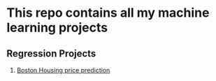 # This repo contains all my machine learning projects

## Regression Projects

1. [Boston Housing price prediction](https://github.com/tejasmohanayyar/machine-learning-projects/blob/master/linear%20regression%20boston%20data.ipynb)
